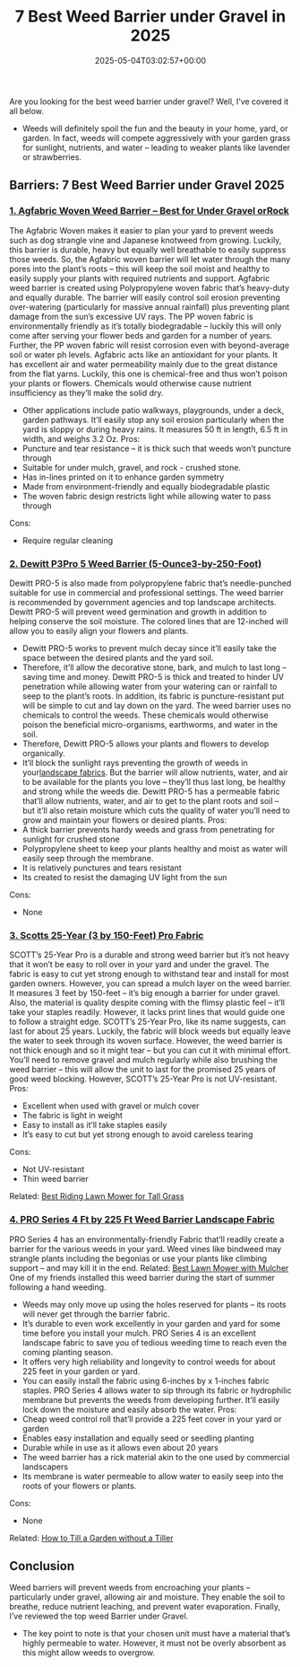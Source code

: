 ﻿---
layout: post
title: 7 Best Weed Barrier under Gravel in 2025
date: '2025-05-04T03:02:57+00:00'
categories:
- Weeds
tags: []
slug: /best-weed-barrier-under-gravel/
lastmod: 2025-05-07T12:21:26+03:00
---

Are you looking for the best weed barrier under gravel? Well, I’ve covered it all below.
- Weeds will definitely spoil the fun and the beauty in your home, yard, or garden.
In fact, weeds will compete aggressively with your garden grass for sunlight, nutrients, and water – leading to weaker plants like lavender or strawberries.
## Barriers: 7 Best Weed Barrier under Gravel 2025
### [1. Agfabric Woven Weed Barrier – Best for Under Gravel orRock](https://www.amazon.com/dp/B00ZU1Z2W0/?tag=p-policy-20)
The Agfabric Woven makes it easier to plan your yard to prevent weeds such as dog strangle vine and Japanese knotweed from growing.
Luckily, this barrier is durable, heavy but equally well breathable to easily suppress those weeds.
So, the Agfabric woven barrier will let water through the many pores into the plant’s roots – this will keep the soil moist and healthy to easily supply your plants with required nutrients and support.
Agfabric weed barrier is created using Polypropylene woven fabric that’s heavy-duty and equally durable.
The barrier will easily control soil erosion preventing over-watering (particularly for massive annual rainfall) plus preventing plant damage from the sun’s excessive UV rays.
The PP woven fabric is environmentally friendly as it’s totally biodegradable – luckily this will only come after serving your flower beds and garden for a number of years.
Further, the PP woven fabric will resist corrosion even with beyond-average soil or water ph levels.
Agfabric acts like an antioxidant for your plants. It has excellent air and water permeability mainly due to the great distance from the flat yarns.
Luckily, this one is chemical-free and thus won’t poison your plants or flowers. Chemicals would otherwise cause nutrient insufficiency as they’ll make the solid dry.
- Other applications include patio walkways, playgrounds, under a deck, garden pathways.
It’ll easily stop any soil erosion particularly when the yard is sloppy or during heavy rains. It measures 50 ft in length, 6.5 ft in width, and weighs 3.2 Oz.
Pros:
- Puncture and tear resistance – it is thick such that weeds won’t puncture through
- Suitable for under mulch, gravel, and rock - crushed stone.
- Has in-lines printed on it to enhance garden symmetry
- Made from environment-friendly and equally biodegradable plastic
- The woven fabric design restricts light while allowing water to pass through

Cons:
- Require regular cleaning

### [2. Dewitt P3Pro 5 Weed Barrier (5-Ounce3-by-250-Foot)](https://www.amazon.com/dp/B000UJVC3U/?tag=p-policy-20)
Dewitt PRO-5 is also made from polypropylene fabric that’s needle-punched suitable for use in commercial and professional settings.
The weed barrier is recommended by government agencies and top landscape architects.
Dewitt PRO-5 will prevent weed germination and growth in addition to helping conserve the soil moisture. The colored lines that are 12-inched will allow you to easily align your flowers and plants.
- Dewitt PRO-5 works to prevent mulch decay since it’ll easily take the space between the desired plants and the yard soil.
- Therefore, it’ll allow the decorative stone, bark, and mulch to last long – saving time and money.
Dewitt PRO-5 is thick and treated to hinder UV penetration while allowing water from your watering can or rainfall to seep to the plant’s roots.
In addition, its fabric is puncture-resistant put will be simple to cut and lay down on the yard.
The weed barrier uses no chemicals to control the weeds. These chemicals would otherwise poison the beneficial micro-organisms, earthworms, and water in the soil.
- Therefore, Dewitt PRO-5 allows your plants and flowers to develop organically.
- It’ll block the sunlight rays preventing the growth of weeds in your[landscape fabrics](https://extension.psu.edu/putting-an-end-to-my-landscape-fabric-nightmare).
But the barrier will allow nutrients, water, and air to be available for the plants you love – they’ll thus last long, be healthy and strong while the weeds die.
Dewitt PRO-5 has a permeable fabric that’ll allow nutrients, water, and air to get to the plant roots and soil – but it’ll also retain moisture which cuts the quality of water you’ll need to grow and maintain your flowers or desired plants.
Pros:
- A thick barrier prevents hardy weeds and grass from penetrating for sunlight for crushed stone
- Polypropylene sheet to keep your plants healthy and moist as water will easily seep through the membrane.
- It is relatively punctures and tears resistant
- Its created to resist the damaging UV light from the sun

Cons:
- None

### [3. Scotts 25-Year (3 by 150-Feet) Pro Fabric](https://www.amazon.com/dp/B00LK2MJ9M/?tag=p-policy-20)
SCOTT’s 25-Year Pro is a durable and strong weed barrier but it’s not heavy that it won’t be easy to roll over in your yard and under the gravel.
The fabric is easy to cut yet strong enough to withstand tear and install for most garden owners. However, you can spread a mulch layer on the weed barrier.
It measures 3 feet by 150-feet – it’s big enough a barrier for under gravel.
Also, the material is quality despite coming with the flimsy plastic feel – it’ll take your staples readily. However, it lacks print lines that would guide one to follow a straight edge.
SCOTT’s 25-Year Pro, like its name suggests, can last for about 25 years. Luckily, the fabric will block weeds but equally leave the water to seek through its woven surface.
However, the weed barrier is not thick enough and so it might tear – but you can cut it with minimal effort.
You’ll need to remove gravel and mulch regularly while also brushing the weed barrier – this will allow the unit to last for the promised 25 years of good weed blocking. However, SCOTT’s 25-Year Pro is not UV-resistant.
Pros:
- Excellent when used with gravel or mulch cover
- The fabric is light in weight
- Easy to install as it’ll take staples easily
- It’s easy to cut but yet strong enough to avoid careless tearing

Cons:
- Not UV-resistant
- Thin weed barrier

Related:
[Best Riding Lawn Mower for Tall Grass](https://pestpolicy.com/best-riding-lawn-mower-for-tall-grass/)
### [4. PRO Series 4 Ft by 225 Ft Weed Barrier Landscape Fabric](https://www.amazon.com/dp/B00RGNW8PO/?tag=p-policy-20)
PRO Series 4 has an environmentally-friendly Fabric that’ll readily create a barrier for the various weeds in your yard.
Weed vines like bindweed may strangle plants including the begonias or use your plants like climbing support – and may kill it in the end.
Related:
[Best Lawn Mower with Mulcher](https://pestpolicy.com/best-lawn-mower-with-mulcher/)
One of my friends installed this weed barrier during the start of summer following a hand weeding.
- Weeds may only move up using the holes reserved for plants – its roots will never get through the barrier fabric.
- It’s durable to even work excellently in your garden and yard for some time before you install your mulch.
PRO Series 4 is an excellent landscape fabric to save you of tedious weeding time to reach even the coming planting season.
- It offers very high reliability and longevity to control weeds for about 225 feet in your garden or yard.
- You can easily install the fabric using 6-inches by x 1-inches fabric staples.
PRO Series 4 allows water to sip through its fabric or hydrophilic membrane but prevents the weeds from developing further. It’ll easily lock down the moisture and easily absorb the water.
Pros:
- Cheap weed control roll that’ll provide a 225 feet cover in your yard or garden
- Enables easy installation and equally seed or seedling planting
- Durable while in use as it allows even about 20 years
- The weed barrier has a rick material akin to the one used by commercial landscapers
- Its membrane is water permeable to allow water to easily seep into the roots of your flowers or plants.

Cons:
- None

Related:
[How to Till a Garden without a Tiller](https://pestpolicy.com/how-to-till-a-garden-without-a-tiller/)
## Conclusion
Weed barriers will prevent weeds from encroaching your plants – particularly under gravel, allowing air and moisture.
They enable the soil to breathe, reduce nutrient leaching, and prevent water evaporation. Finally, I’ve reviewed the top weed Barrier under Gravel.
- The key point to note is that your chosen unit must have a material that’s highly permeable to water.
However, it must not be overly absorbent as this might allow weeds to overgrow.